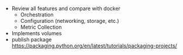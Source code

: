 - Review all features and compare with docker
    - Orchestration
    - Configuration (networking, storage, etc.)
    - Metric Collection
- Implements volumes
- publish package https://packaging.python.org/en/latest/tutorials/packaging-projects/